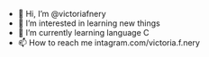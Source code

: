 - 👋 Hi, I’m @victoriafnery
- 👀 I’m interested in learning new things 
- 🌱 I’m currently learning language C
- 📫 How to reach me intagram.com/victoria.f.nery

<!---
victoriafnery/victoriafnery is a ✨ special ✨ repository because its `README.md` (this file) appears on your GitHub profile.
You can click the Preview link to take a look at your changes.
--->
